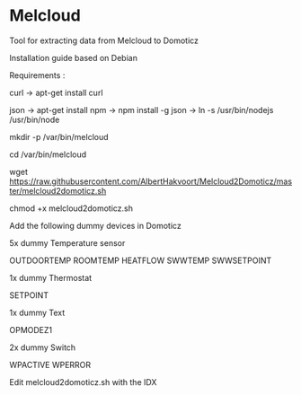 # Melcloud
Tool for extracting data from Melcloud to Domoticz

Installation guide based on Debian

Requirements :

curl
-> apt-get install curl

json 
-> apt-get install npm
-> npm install -g json
-> ln -s /usr/bin/nodejs /usr/bin/node

mkdir -p /var/bin/melcloud

cd /var/bin/melcloud

wget https://raw.githubusercontent.com/AlbertHakvoort/Melcloud2Domoticz/master/melcloud2domoticz.sh

chmod +x melcloud2domoticz.sh

Add the following dummy devices in Domoticz

5x dummy Temperature sensor

OUTDOORTEMP
ROOMTEMP
HEATFLOW
SWWTEMP
SWWSETPOINT

1x dummy Thermostat

SETPOINT

1x dummy Text

OPMODEZ1

2x dummy Switch

WPACTIVE
WPERROR

Edit melcloud2domoticz.sh with the IDX
